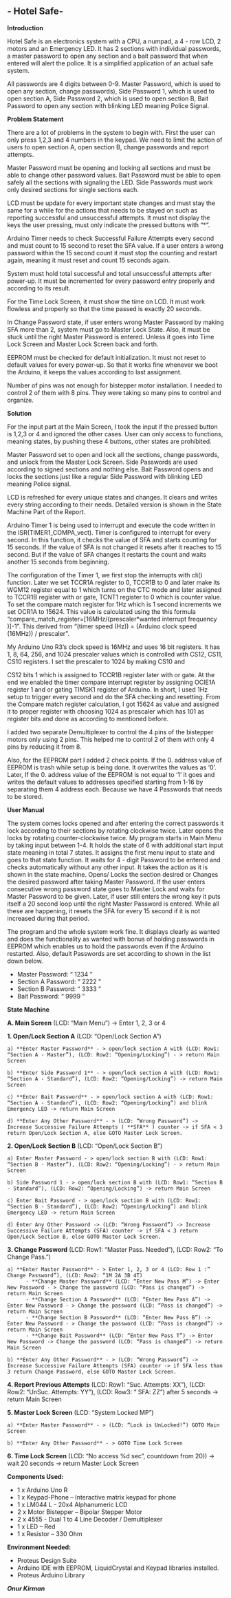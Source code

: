 ## - Hotel Safe-
**Introduction**

Hotel Safe is an electronics system with a CPU, a numpad, a 4 - row LCD, 2 motors and an Emergency LED.
It has 2 sections with individual passwords, a master password to open any section and a bait password
that when entered will alert the police. It is a simplified application of an actual safe system.

All passwords are 4 digits between 0-9. Master Password, which is used to open any section, change
passwords), Side Password 1, which is used to open section A, Side Password 2, which is used to open
section B, Bait Password to open any section with blinking LED meaning Police Signal.

**Problem Statement**

There are a lot of problems in the system to begin with. First the user can only press 1,2,3 and 4 numbers
in the keypad. We need to limit the action of users to open section A, open section B, change passwords
and report attempts.

Master Password must be opening and locking all sections and must be able to change other password
values. Bait Password must be able to open safely all the sections with signaling the LED. Side Passwords
must work only desired sections for single sections each.

LCD must be update for every important state changes and must stay the same for a while for the actions
that needs to be stayed on such as reporting successful and unsuccessful attempts. It must not display the
keys the user pressing, must only indicate the pressed buttons with “*”.

Arduino Timer needs to check Successful Failure Attempts every second and must count to 15 second to
reset the SFA value. If a user enters a wrong password within the 15 second count it must stop the counting
and restart again, meaning it must reset and count 15 seconds again.

System must hold total successful and total unsuccessful attempts after power-up. It must be incremented
for every password entry properly and according to its result.

For the Time Lock Screen, it must show the time on LCD. It must work flowless and properly so that the
time passed is exactly 20 seconds.


In Change Password state, if user enters wrong Master Password by making SFA more than 2, system must
go to Master Lock State. Also, it must be stuck until the right Master Password is entered. Unless it goes
into Time Lock Screen and Master Lock Screen back and forth.

EEPROM must be checked for default initialization. It must not reset to default values for every power-up.
So that it works fine whenever we boot the Arduino, it keeps the values according to last assignment.

Number of pins was not enough for bistepper motor installation. I needed to control 2 of them with 8 pins.
They were taking so many pins to control and organize.

**Solution**

For the input part at the Main Screen, I took the input if the pressed button is 1,2,3 or 4 and ignored the
other cases. User can only access to functions, meaning states, by pushing these 4 buttons, other states
are prohibited.

Master Password set to open and lock all the sections, change passwords, and unlock from the Master
Lock Screen. Side Passwords are used according to signed sections and nothing else. Bait Password opens
and locks the sections just like a regular Side Password with blinking LED meaning Police signal.

LCD is refreshed for every unique states and changes. It clears and writes every string according to their
needs. Detailed version is shown in the State Machine Part of the Report.

Arduino Timer 1 is being used to interrupt and execute the code written in the ISR(TIMER1_COMPA_vect).
Timer is configured to interrupt for every second. In this function, it checks the value of SFA and starts
counting for 15 seconds. If the value of SFA is not changed it resets after it reaches to 15 second. But if the
value of SFA changes it restarts the count and waits another 15 seconds from beginning.

The configuration of the Timer 1, we first stop the interrupts with cli() function. Later we set TCCR1A
register to 0, TCCR1B to 0 and later make its WGM12 register equal to 1 which turns on the CTC mode and
later assigned to TCCR1B register with or gate, TCNT1 register to 0 which is counter value. To set the
compare match register for 1Hz which is 1 second increments we set OCR1A to 15624. This value is
calculated using the this formula “compare_match_register=[16MHz/(prescaler*wanted interrupt
frequency )]-1”. This derived from “(timer speed (Hz)) = (Arduino clock speed (16MHz)) / prescaler”.

My Arduino Uno R3’s clock speed is 16MHz and uses 16 bit registers. It has 1, 8, 64, 256, and 1024 prescaler
values which is controlled with CS12, CS11, CS10 registers. I set the prescaler to 1024 by making CS10 and


CS12 bits 1 which is assigned to TCCR1B register later with or gate. At the end we enabled the timer
compare interrupt register by assigning OCIE1A register 1 and or gating TIMSK1 register of Arduino. In
short, I used 1Hz setup to trigger every second and do the SFA checking and resetting. From the Compare
match register calculation, I got 15624 as value and assigned it to proper register with choosing 1024 as
prescaler which has 101 as register bits and done as according to mentioned before.

I added two separate Demultiplexer to control the 4 pins of the bistepper motors only using 2 pins. This
helped me to control 2 of them with only 4 pins by reducing it from 8.

Also, for the EEPROM part I added 2 check points. If the 0. address value of EEPROM is trash while setup
is being done. It overwrites the values as ‘0’. Later, If the 0. address value of the EEPROM is not equal to
‘1’ it goes and writes the default values to addresses specified starting from 1-16 by separating them 4
address each. Because we have 4 Passwords that needs to be stored.

**User Manual**

The system comes locks opened and after entering the correct passwords it lock according to their sections
by rotating clockwise twice. Later opens the locks by rotating counter-clockwise twice. My program starts
in Main Menu by taking input between 1-4. It holds the state of 6 with additional start input state meaning
in total 7 states. It assigns the first menu input to state and goes to that state function. It waits for 4 - digit
Password to be entered and checks automatically without any other input. It takes the action as it is shown
in the state machine. Opens/ Locks the section desired or Changes the desired password after taking
Master Password. If the user enters consecutive wrong password state goes to Master Lock and waits for
Master Password to be given. Later, if user still enters the wrong key it puts itself a 20 second loop until
the right Master Password is entered. While all these are happening, it resets the SFA for every 15 second
if it is not increased during that period.

The program and the whole system work fine. It displays clearly as wanted and does the functionality as
wanted with bonus of holding passwords in EEPROM which enables us to hold the passwords even if the
Arduino restarted. Also, default Passwords are set according to shown in the list down below.

- Master Password: “ 1234 ”
- Section A Password: “ 2222 ”
- Section B Password: “ 3333 ”
- Bait Password: “ 9999 ”


**State Machine**

**A. Main Screen** (LCD: “Main Menu”) -> Enter 1, 2, 3 or 4

**1. Open/Lock Section A** (LCD: “Open/Lock Section A”)
    
    a) **Enter Master Password** - > open/lock section A with (LCD: Row1: “Section A - Master”), (LCD: Row2: “Opening/Locking”) - > return Main Screen
    
    b) **Enter Side Password 1** - > open/lock section A with (LCD: Row1: “Section A - Standard”), (LCD: Row2: “Opening/Locking”) -> return Main Screen
    
    c) **Enter Bait Password** - > open/lock section A with (LCD: Row1: “Section A - Standard”), (LCD: Row2: “Opening/Locking”) and blink Emergency LED -> return Main Screen
    
    d) **Enter Any Other Password** - > (LCD: “Wrong Password”) -> Increase Successive Failure Attempts ( **SFA** ) counter -> if SFA < 3 return Open/Lock Section A, else GOTO Master Lock Screen.
    
**2. Open/Lock Section B** (LCD: “Open/Lock Section B”)
    
    a) Enter Master Password - > open/lock section B with (LCD: Row1: “Section B - Master”), (LCD: Row2: “Opening/Locking”) - > return Main Screen
    
    b) Side Password 1 - > open/lock section B with (LCD: Row1: “Section B - Standard”), (LCD: Row2: “Opening/Locking”) -> return Main Screen
    
    c) Enter Bait Password - > open/lock section B with (LCD: Row1: “Section B - Standard”), (LCD: Row2: “Opening/Locking”) and blink Emergency LED -> return Main Screen
    
    d) Enter Any Other Password -> (LCD: “Wrong Password”) -> Increase Successive Failure Attempts (SFA) counter -> if SFA < 3 return Open/Lock Section B, else GOTO Master Lock Screen.
    
**3. Change Password** (LCD: Row1: “Master Pass. Needed”), (LCD: Row2: “To Change Pass.”)
    
    a) **Enter Master Password** - > Enter 1, 2, 3 or 4 (LCD: Row 1 :” Change Password”), (LCD: Row2: “1M 2A 3B 4T)
          - **Change Master Password** (LCD: “Enter New Pass M”) -> Enter New Password - > Change the password (LCD: “Pass is changed”) -> return Main Screen
          - **Change Section A Password** (LCD: “Enter New Pass A”) -> Enter New Password - > Change the password (LCD: “Pass is changed”) -> return Main Screen
          - **Change Section B Password** (LCD: “Enter New Pass B”) -> Enter New Password - > Change the password (LCD: “Pass is changed”) -> return Main Screen
          - **Change Bait Password** (LCD: “Enter New Pass T”) -> Enter New Password -> Change the password (LCD: “Pass is changed”) -> return Main Screen
    
    b) **Enter Any Other Password** - > (LCD: “Wrong Password”) -> Increase Successive Failure Attempts (SFA) counter -> if SFA less than 3 return Change Password, else GOTO Master Lock Screen.

**4. Report Previous Attempts** (LCD: Row1: “Suc. Attempts: XX”), (LCD: Row2: “UnSuc. Attempts: YY”), (LCD: Row3: “ SFA: ZZ”) after 5 seconds -> return Main Screen

**5. Master Lock Screen** (LCD: “System Locked MP”)
    
    a) **Enter Master Password** - > (LCD: “Lock is UnLocked!”) GOTO Main Screen
    
    b) **Enter Any Other Password** - > GOTO Time Lock Screen

**6. Time Lock Screen** (LCD: “No access %d sec”, countdown from 20)) -> wait 20 seconds -> return Master Lock Screen

**Components Used:**

- 1 x Arduino Uno R
- 1 x Keypad-Phone – Interactive matrix keypad for phone
- 1 x LM044 L - 20x4 Alphanumeric LCD
- 2 x Motor Bistepper – Bipolar Stepper Motor
- 2 x 4555 - Dual 1 to 4 Line Decoder / Demultiplexer
- 1 x LED – Red
- 1 x Resistor – 330 Ohm

**Environment Needed:**

- Proteus Design Suite
- Arduino IDE with EEPROM, LiquidCrystal and Keypad libraries installed.
- Proteus Arduino Library


**_Onur Kirman_**

